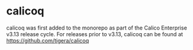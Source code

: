# calicoq

calicoq was first added to the monorepo as part of the Calico Enterprise v3.13 release cycle. For releases prior to v3.13, calicoq can be found at https://github.com/tigera/calicoq
